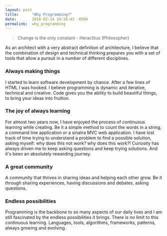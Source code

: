 ```yaml
---
layout: post
title:      "Why Programming?"
date:       2018-02-14 19:10:43 -0500
permalink:  why_programming
---
```


> Change is the only constant - Heraclitus (Philosopher)

As an architect with a very abstract definition of architecture, I believe that the combination of design and technical thinking prepares you with a set of tools that allow a pursuit in a number of different disciplines. 

### Always making things
I started to learn software development by chance. After a few lines of HTML I was hooked. I believe programming is dynamic and iterative, technical and creative. Code gives you the ability to build beautiful things, to bring your ideas into fruition.


### The joy of always learning
For almost two years now, I have enjoyed the process of continuous learning while creating. Be it a simple method to count the words in a string, a command line application or a sinatra MVC web application. 
I have lost track of time trying to understand a problem to find a possible solution, asking myself: why does this not work? why does this work?! Curiosity has always driven me to keep asking questions and keep trying solutions. And it's been an absolutely rewarding journey.


### A great community
A community that thrives in sharing ideas and helping each other grow. 
Be it through sharing experiences, having discussions and debates, asking questions.


### Endless possibilities
Programming is the backbone to so many aspects of our daily lives and I am still fascinated by the endless possibilities it brings. There is no limit to this continuous learning. Languages, tools, algorithms, frameworks, patterns, always growing and evolving.
